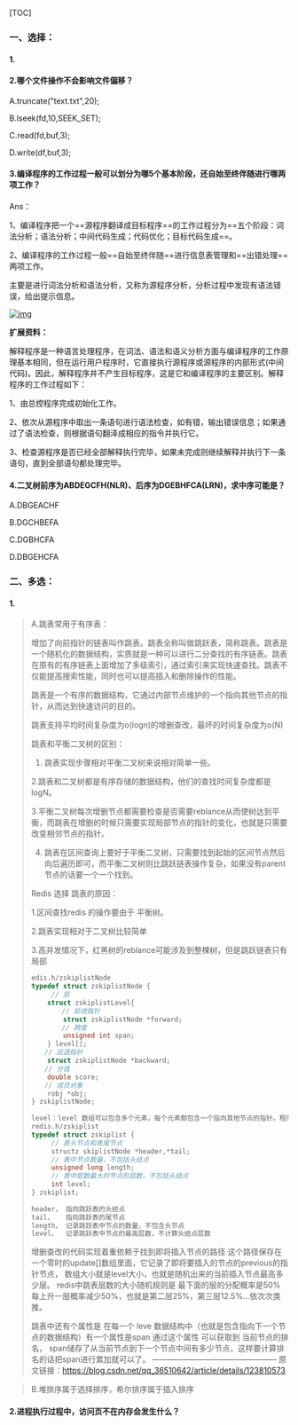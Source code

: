 [TOC]

### 一、选择：

#### 1.

#### 2.哪个文件操作不会影响文件偏移？

A.truncate("text.txt",20);

B.lseek(fd,10,SEEK_SET);

C.read(fd,buf,3);

D.write(df,buf,3);

#### 3.编译程序的工作过程一般可以划分为哪5个基本阶段，还自始至终伴随进行哪两项工作？

Ans：

1、编译程序把一个==源程序翻译成目标程序==的工作过程分为==五个阶段：词法分析；语法分析；中间代码生成；代码优化；目标代码生成==。

2、编译程序的工作过程一般==自始至终伴随==进行信息表管理和==出错处理==两项工作。

主要是进行词法分析和语法分析，又称为源程序分析，分析过程中发现有语法错误，给出提示信息。

[![img](E:\笔记\图片库\e7cd7b899e510fb3545c39e9c933c895d1430c02.png)](https://iknow-pic.cdn.bcebos.com/e7cd7b899e510fb3545c39e9c933c895d1430c02)

**扩展资料：**

解释程序是一种语言处理程序，在词法、语法和语义分析方面与编译程序的工作原理基本相同，但在运行用户程序时，它直接执行源程序或源程序的内部形式(中间代码)。因此，解释程序并不产生目标程序，这是它和编译程序的主要区别。解释程序的工作过程如下：

1、由总控程序完成初始化工作。

2、依次从源程序中取出一条语句进行语法检查，如有错，输出错误信息；如果通过了语法检查，则根据语句翻泽成相应的指令并执行它。

3、检查源程序是否已经全部解释执行完毕，如果未完成则继续解释并执行下一条语句，直到全部语句都处理完毕。

#### 4.二叉树前序为ABDEGCFH(NLR)、后序为DGEBHFCA(LRN)，求中序可能是？

A.DBGEACHF

B.DGCHBEFA

C.DGBHCFA

D.DBGEHCFA

### 二、多选：

#### 1.

> A.跳表常用于有序表：
>
> 增加了向前指针的链表叫作跳表。跳表全称叫做跳跃表，简称跳表。跳表是一个随机化的数据结构，实质就是一种可以进行二分查找的有序链表。跳表在原有的有序链表上面增加了多级索引，通过索引来实现快速查找。跳表不仅能提高搜索性能，同时也可以提高插入和删除操作的性能。
>
> 跳表是一个有序的数据结构，它通过内部节点维护的一个指向其他节点的指针，从而达到快速访问的目的。
>
> 跳表支持平均时间复杂度为o(logn)的增删查改，最坏的时间复杂度为o(N)
>
> 跳表和平衡二叉树的区别：
>
> 1. 跳表实现步骤相对平衡二叉树来说相对简单一些。
>
> 2.跳表和二叉树都是有序存储的数据结构，他们的查找时间复杂度都是logN。
>
> 3.平衡二叉树每次增删节点都需要检查是否需要reblance从而使树达到平衡，而跳表在增删的时候只需要实现局部节点的指针的变化，也就是只需要改变相邻节点的指针。
>
> 4. 跳表在区间查询上要好于平衡二叉树，只需要找到起始的区间节点然后向后遍历即可，而平衡二叉树则比跳跃链表操作复杂，如果没有parent节点的话要一个一个找到。
>
> Redis 选择 跳表的原因：
>
> 1.区间查找redis 的操作要由于 平衡树。
>
> 2.跳表实现相对于二叉树比较简单
>
> 3.高并发情况下，红黑树的reblance可能涉及到整棵树，但是跳跃链表只有局部
>
> ```cpp
> edis.h/zskiplistNode
> typedef struct zskiplistNode {
> 　　　// 层
>     struct zskiplistLevel{
> 　　　　 // 前进指针
>         struct zskiplistNode *forward;
> 　　　　 // 跨度
>         unsigned int span;
>     } level[];
> 　　// 后退指针
>     struct zskiplistNode *backward;
> 　　// 分值
>     double score;
> 　　// 成员对象
>     robj *obj;
> } zskiplistNode;
>  
> level：level 数组可以包含多个元素，每个元素都包含一个指向其他节点的指针。程序可以通过这些层来加速访问其他节点。
> redis.h/zskiplist
> typedef struct zskiplist {
>      // 表头节点和表尾节点
>      structz skiplistNode *header,*tail;
>      // 表中节点数量，不包括头结点
>      unsigned long length;
>      // 表中层数最大的节点的层数，不包括头结点
>      int level;
> } zskiplist;
>  
> header， 指向跳跃表的头结点
> tail，   指向跳跃表的尾节点
> length， 记录跳跃表中节点的数量，不包含头节点
> level，  记录跳跃表中节点的最高层数，不计算头结点层数
> ```
>
> 增删查改的代码实现着重依赖于找到即将插入节点的路径 这个路径保存在一个零时的update[]数组里面，它记录了即将要插入的节点的previous的指针节点， 数组大小就是level大小，也就是随机出来的当前插入节点最高多少层。 redis中跳表层数的大小随机规则是 最下面的层的分配概率是50% 每上升一层概率减少50%，也就是第二层25%，第三层12.5%...依次次类推。
>
> 跳表中还有个属性是 在每一个 leve 数据结构中（也就是包含指向下一个节点的数据结构）有一个属性是span 通过这个属性 可以获取到 当前节点的排名， span储存了从当前节点到下一个节点中间有多少节点，这样要计算排名的话把span进行累加就可以了。
> ————————————————
> 原文链接：https://blog.csdn.net/qq_36510642/article/details/123810573

> B.堆排序属于选择排序，希尔排序属于插入排序
>
> 

#### 2.进程执行过程中，访问页不在内存会发生什么？

